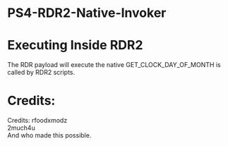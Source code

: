 # PS4-RDR2-Native-Invoker

# Executing Inside RDR2
The RDR payload will execute the native GET_CLOCK_DAY_OF_MONTH is called by RDR2 scripts.



# Credits:
Credits:
rfoodxmodz<br>
2much4u<br>
And who made this possible.
